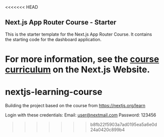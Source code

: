 <<<<<<< HEAD
## Next.js App Router Course - Starter

This is the starter template for the Next.js App Router Course. It contains the starting code for the dashboard application.

For more information, see the [course curriculum](https://nextjs.org/learn) on the Next.js Website.
=======
# nextjs-learning-course
Building the project based on the course from https://nextjs.org/learn

Login with these credentials:
Email: user@nextmail.com
Password: 123456
>>>>>>> b8fb22f5903a7ad0195ea5a6e0d24a0420c899b4

